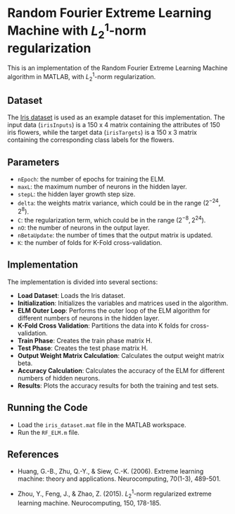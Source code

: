 # Random Fourier Extreme Learning Machine with $L_2^1$-norm regularization

This is an implementation of the Random Fourier Extreme Learning Machine algorithm in MATLAB, with $L_2^1$-norm regularization. 

## Dataset

The [Iris dataset](https://archive.ics.uci.edu/ml/datasets/Iris) is used as an example dataset for this implementation. The input data (`irisInputs`) is a 150 x 4 matrix containing the attributes of 150 iris flowers, while the target data (`irisTargets`) is a 150 x 3 matrix containing the corresponding class labels for the flowers.

## Parameters

- `nEpoch`: the number of epochs for training the ELM.
- `maxL`: the maximum number of neurons in the hidden layer.
- `stepL`: the hidden layer growth step size.
- `delta`: the weights matrix variance, which could be in the range $(2^{-24}, 2^{8})$.
- `C`: the regularization term, which could be in the range $(2^{-8}, 2^{24})$.
- `nO`: the number of neurons in the output layer.
- `nBetaUpdate`: the number of times that the output matrix is updated.
- `K`: the number of folds for K-Fold cross-validation.

## Implementation

The implementation is divided into several sections:

- **Load Dataset**: Loads the Iris dataset.
- **Initialization**: Initializes the variables and matrices used in the algorithm.
- **ELM Outer Loop**: Performs the outer loop of the ELM algorithm for different numbers of neurons in the hidden layer.
- **K-Fold Cross Validation**: Partitions the data into K folds for cross-validation.
- **Train Phase**: Creates the train phase matrix H.
- **Test Phase**: Creates the test phase matrix H.
- **Output Weight Matrix Calculation**: Calculates the output weight matrix beta.
- **Accuracy Calculation**: Calculates the accuracy of the ELM for different numbers of hidden neurons.
- **Results**: Plots the accuracy results for both the training and test sets.

## Running the Code

- Load the `iris_dataset.mat` file in the MATLAB workspace.
- Run the `RF_ELM.m` file.

## References

- Huang, G.-B., Zhu, Q.-Y., & Siew, C.-K. (2006). Extreme learning machine: theory and applications. Neurocomputing, 70(1-3), 489-501.

- Zhou, Y., Feng, J., & Zhao, Z. (2015). $L_2^1$-norm regularized extreme learning machine. Neurocomputing, 150, 178-185.
